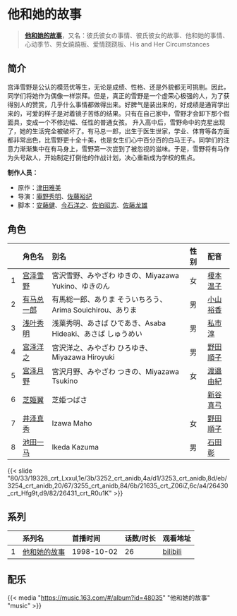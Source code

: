 # 他和她的故事


> <u>**[他和她的故事](http://bgm.tv/subject/2049)**</u>，又名：彼氏彼女の事情、彼氏彼女的故事、他和她的事情、心动季节、男女蹺蹺板、爱情跷跷板、His and Her Circumstances

## 简介


宫泽雪野是公认的模范优等生，无论是成绩、性格、还是外貌都无可挑剔。因此，同学们将她作为偶像一样崇拜。但是，真正的雪野是一个虚荣心极强的人，为了获得别人的赞赏，几乎什么事情都做得出来。好脾气是装出来的，好成绩是通宵学出来的，可爱的样子是对着镜子苦练的结果。只有在自己家中，雪野才会卸下那个假面具，变成一个不修边幅、任性的普通女孩。
升入高中后，雪野命中的克星出现了，她的生活完全被破坏了。有马总一郎，出生于医生世家，学业、体育等各方面都非常出色，比雪野更十全十美，也是女生们心中百分百的白马王子。同学们的注意力渐渐集中在有马身上，雪野第一次尝到了被忽视的滋味。于是，雪野将有马作为头号敌人，开始制定打倒他的作战计划，决心重新成为学校的焦点。

**制作人员：**
- 原作：[津田雅美](http://bgm.tv/person/593)
- 导演：[庵野秀明](http://bgm.tv/person/94)、[佐藤裕纪](http://bgm.tv/person/29532)
- 脚本：[安藤健](http://bgm.tv/person/12918)、[今石洋之](http://bgm.tv/person/1755)、[佐伯昭志](http://bgm.tv/person/395)、[佐藤龙雄](http://bgm.tv/person/548)

## 角色

|     |   角色名   |   别名  | 性别 |  配音  |
|:--- |:------  |:----      |:---  |:--   |
| 1 | [宫泽雪野](http://bgm.tv/character/19328) | 宮沢雪野、みやざわ ゆきの、Miyazawa Yukino、ゆきのん | 女 | [榎本温子](http://bgm.tv/person/4013) |
| 2 | [有马总一郎](http://bgm.tv/character/3252) | 有馬総一郎、ありま そういちろう、Arima Souichirou、ありま | 男 | [小山裕香](http://bgm.tv/person/3856) |
| 3 | [浅叶秀明](http://bgm.tv/character/3253) | 浅葉秀明、あさば ひであき、Asaba Hideaki、あさば しゅうめい | 男 | [私市淳](http://bgm.tv/person/3883) |
| 4 | [宫泽洋之](http://bgm.tv/character/3254) | 宮沢洋之、みやざわ ひろゆき、Miyazawa Hiroyuki | 男 | [野田順子](http://bgm.tv/person/3905) |
| 5 | [宫泽月野](http://bgm.tv/character/3255) | 宮沢月野、みやざわ つきの、Miyazawa Tsukino | 女 | [渡邉由紀](http://bgm.tv/person/3973) |
| 6 | [芝姬翼](http://bgm.tv/character/21635) | 芝姫つばさ |  | [新谷真弓](http://bgm.tv/person/4318) |
| 7 | [井泽真秀](http://bgm.tv/character/26430) | Izawa Maho | 女 | [野田順子](http://bgm.tv/person/3905) |
| 8 | [池田一马](http://bgm.tv/character/26431) | Ikeda Kazuma | 男 | [石田彰](http://bgm.tv/person/3927) |

{{< slide "80/33/19328_crt_Lxxul,1e/3b/3252_crt_anidb,4a/d1/3253_crt_anidb,8d/eb/3254_crt_anidb,20/67/3255_crt_anidb,84/6b/21635_crt_Z06iZ,6c/a4/26430_crt_Hfg9t,d9/82/26431_crt_R0u1K" >}}

## 系列

|     | 系列名    | 首播时间       | 话数/时长 | 观看地址                                                      |
|:----|:-------|:-----------|:------|:----------------------------------------------------------|
| 1   |[他和她的故事](https://bgm.tv/subject/2049)| 1998-10-02 | 26    | [bilibili](https://www.bilibili.com/bangumi/play/ep82741) |

## 配乐

{{< media "https://music.163.com/#/album?id=48035" 
"他和她的故事" 
"music" >}}

        
